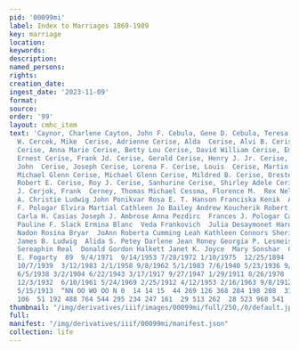 ```yaml
---
pid: '00099mi'
label: Index to Marriages 1869-1989
key: marriage
location: 
keywords: 
description: 
named_persons: 
rights: 
creation_date: 
ingest_date: '2023-11-09'
format: 
source: 
order: '99'
layout: cmhc_item
text: 'Caynor, Charlene Cayton, John F. Cebula, Gene D. Cebula, Teresa A. Cecil, William
  W. Cercek, Mike  Cerise, Adrienne Cerise, Alda  Cerise, Alvi B. Cerise, Alvi Ernest
  Cerise, Anna Marie Cerise, Betty Lou Cerise, David William Cerise, Emily  Cerise,
  Ernest Cerise, Frank Jd. Cerise, Gerald Cerise, Henry J. Jr. Cerise, Jean  Cerise,
  John  Cerise, Joseph Cerise, Lorena F. Cerise, Louis  Cerise, Martin Paul Cerise,
  Michael Glenn Cerise, Michael Glenn Cerise, Mildred B. Cerise, Oreste B. Cerise,
  Robert E. Cerise, Roy J. Cerise, Sanhurine Cerise, Shirley Adele Cerise, William
  J. Cerjok, Frank  Cerney, Thomas Michael Cessma, Florence M.  Rex Nelson  Ann Dresmal  Teresa
  A. Christie Ludwig John Ponikvar Rosa E. T. Hanson Franciska Kenik  Alex Fouquier  William
  F. Pologar Elvira Martial Cathleen Jo Bailey Andrew Koucherik Robert M. McIlvaine
  Carla H. Casias Joseph J. Ambrose Anna Pezdirc  Frances J. Pologar Cathy Jo Coulter
  Pauline F. Slack Ermina Blanc  Veda Frankovich  Julia Desaymonet Harold Vincent
  Nadon Rosina Bryar  JoAnn Roberta Cumming Leah Kathleen Connors Sheri Kay Miller
  James B. Ludwig  Alida S. Petey Darlene Jean Roney Georgia P. Lesmeister (Mrs. )
  Sereaphin Real  Donald Gordon Halkett Janet K. Joyce  Mary Sonshar  Cheryl Ann Peskin  F.
  E. Fogarty  89  9/4/1971  9/14/1953 7/28/1972 1/10/1975  12/25/1894  6/15/1902 8/21/1902  10/7/1940
  10/7/1939  3/12/1983 2/1/1958 9/8/1962 5/1/1983 7/6/1940 5/23/1936 9/26/1925 8/7/1971
  6/5/1938 3/2/1904 6/22/1943 3/17/1917 9/27/1947 1/29/1911 8/26/1978  10/2/1976  9/25/1982  11/25/1950
  12/3/1932  6/10/1961 5/24/1969 2/25/1912 4/12/1953 2/16/1963 9/8/1912  7/12/1980
  5/15/1913  “NN OO WO OO N 0  14 14 15  44 269 126 368 284 198 208  310 162 33  267
  106  51 192 488 764 544 295 234 247 161  29 513 262  28 523 968 541 '
thumbnail: "/img/derivatives/iiif/images/00099mi/full/250,/0/default.jpg"
full: 
manifest: "/img/derivatives/iiif/00099mi/manifest.json"
collection: life
---
```

